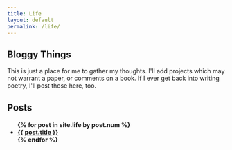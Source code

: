 ```yaml
---
title: Life
layout: default
permalink: /life/
---
```


<h2> Bloggy Things </h2>
This is just a place for me to gather my thoughts. I'll add projects which may not warrant a paper, or comments on a book. If I ever get back into writing poetry, I'll post those here, too. 

<h2> Posts </h2>
<h4>
<ul>
{% for post in site.life by post.num %}
    <li><a href="{{ post.permalink }}">{{ post.title }}  </a></li>
{% endfor %}
